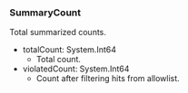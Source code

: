 ### SummaryCount
Total summarized counts.

- totalCount: System.Int64
  - Total count.
- violatedCount: System.Int64
  - Count after filtering hits from allowlist.
